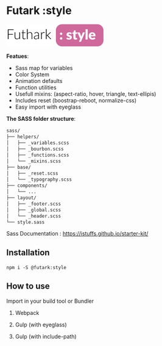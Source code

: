 # Futark **:style**
![](docs/img/futhark-logo.png)

**Featues**:

-   Sass map for variables
-   Color System
-   Animation defaults
-   Function utilities
-   Usefull mixins: (aspect-ratio, hover, triangle, text-ellipis)
-   Includes reset (boostrap-reboot, normalize-css)
-   Easy import with eyeglass

**The SASS folder structure**:

```
sass/
├── helpers/
│   ├── _variables.scss
│   ├── _bourbon.scss
│   ├── _functions.scss
│   └── _mixins.scss
├── base/
│   ├── _reset.scss
│   └── _typography.scss
├── components/
│   └── ...
├── layout/
│   ├── _footer.scss
│   ├── _global.scss
│   └── _header.scss
└── style.sass
```

Sass Documentation : https://istuffs.github.io/starter-kit/

## Installation

```shell
npm i -S @futark:style
```

## How to use

Import in your build tool or Bundler

1. Webpack


2. Gulp (with eyeglass)

3.  Gulp (with include-path)
